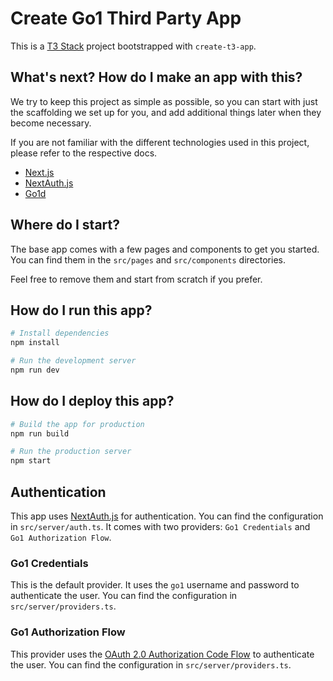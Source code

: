 # Create Go1 Third Party App

This is a [T3 Stack](https://create.t3.gg/) project bootstrapped with `create-t3-app`.

## What's next? How do I make an app with this?

We try to keep this project as simple as possible, so you can start with just the scaffolding we set up for you, and add additional things later when they become necessary.

If you are not familiar with the different technologies used in this project, please refer to the respective docs.

- [Next.js](https://nextjs.org)
- [NextAuth.js](https://next-auth.js.org)
- [Go1d](https://go1d.go1.com/)

## Where do I start?

The base app comes with a few pages and components to get you started. You can find them in the `src/pages` and `src/components` directories.

Feel free to remove them and start from scratch if you prefer.

## How do I run this app?

```bash
# Install dependencies
npm install

# Run the development server
npm run dev
```

## How do I deploy this app?

```bash
# Build the app for production
npm run build

# Run the production server
npm start
```

## Authentication

This app uses [NextAuth.js](https://next-auth.js.org) for authentication. You can find the configuration in `src/server/auth.ts`. It comes with two providers: `Go1 Credentials` and `Go1 Authorization Flow`.

### Go1 Credentials

This is the default provider. It uses the `go1` username and password to authenticate the user. You can find the configuration in `src/server/providers.ts`.

### Go1 Authorization Flow

This provider uses the [OAuth 2.0 Authorization Code Flow](https://tools.ietf.org/html/rfc6749#section-4.1) to authenticate the user. You can find the configuration in `src/server/providers.ts`.
